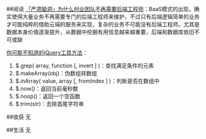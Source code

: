 ##阅读
[「严肃脑洞」为什么创业团队不再需要后端工程师](http://mp.weixin.qq.com/s?__biz=MzA5NjE3ODExNQ==&mid=204673809&idx=1&sn=47df22d7c276109ee833b8a03cc95e66&scene=2&from=timeline&isappinstalled=0#rd)：BaaS模式的出现，确实使得大量业务不再需要专门的后端工程师来维护，不过只有后端逻辑简单的业务才可能纯粹的借助云端的服务来实现，复杂的业务不可能没有后端工程师。尤其是数据本身价值逐渐提升，从数据中挖掘有用信息越来越重要，后端和数据库依旧不可或缺

[你可能不知道的jQuery工具方法](http://blog.92fenxiang.com/articles/1426913710)：

1. $.grep( array, function [, invert ] )：查找满足条件的元素
2. $.makeArray(obj)：伪数组转数组
4. $.inArray( value, array [, fromIndex ] )：判断是否在数组中
5. $.now()：返回当前毫秒数
6. $.noop()：返回一个空函数
7. $.trim(str)：去除首尾字符串

##收获
无

##生活
无
